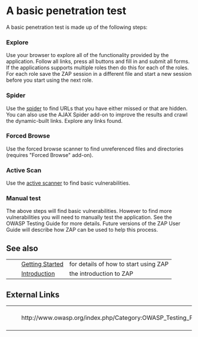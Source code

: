 # A basic penetration test #

A basic penetration test is made up of the following steps:

### Explore ###

Use your browser to explore all of the functionality provided by the application.
Follow all links, press all buttons and fill in and submit all forms.
If the applications supports multiple roles then do this for each of the roles.
For each role save the ZAP session in a different file and start a new session before you start using the next role.

### Spider ###

Use the [spider][] to find URLs that you have either missed or that are hidden. You can also use the AJAX Spider add-on to improve the results and crawl the dynamic-built links.
Explore any links found.

### Forced Browse ###

Use the forced browse scanner to find unreferenced files and directories (requires "Forced Browse" add-on).


### Active Scan ###

Use the [active scanner][] to find basic vulnerabilities.


### Manual test ###

The above steps will find basic vulnerabilities.
However to find more vulnerabilities you will need to manually test the application.
See the OWASP Testing Guide for more details.
Future versions of the ZAP User Guide will describe how ZAP can be used to help this process.


## See also ##

<table> 
 <tbody>
  <tr>
   <td>&nbsp;&nbsp;&nbsp;&nbsp;</td>
   <td> <a href="HelpStartStart" rel="nofollow">Getting Started</a></td>
   <td>for details of how to start using ZAP</td>
  </tr> 
  <tr>
   <td>&nbsp;&nbsp;&nbsp;&nbsp;</td>
   <td> <a href="HelpIntro" rel="nofollow">Introduction</a></td>
   <td>the introduction to ZAP</td>
  </tr> 
 </tbody>
</table>

## External Links ##

<table> 
 <tbody>
  <tr>
   <td>&nbsp;&nbsp;&nbsp;&nbsp;</td>
   <td> http://www.owasp.org/index.php/Category:OWASP_Testing_Project</td> 
   <td> OWASP Testing Guide</td>
  </tr> 
 </tbody>
</table>


[spider]: HelpStartConceptsSpider
[active scanner]: HelpStartConceptsAscan